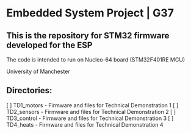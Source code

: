 # Embedded System Project | G37

## This is the repository for STM32 firmware developed for the ESP
The code is intended to run on Nucleo-64 board (STM32F401RE MCU)

University of Manchester

## Directories:
[ ] TD1_motors - Firmware and files for Technical Demonstration 1 
[ ] TD2_sensors - Firmware and files for Technical Demonstration 2 
[ ] TD3_control - Firmware and files for Technical Demonstration 3 
[ ] TD4_heats - Firmware and files for Technical Demonstration 4
